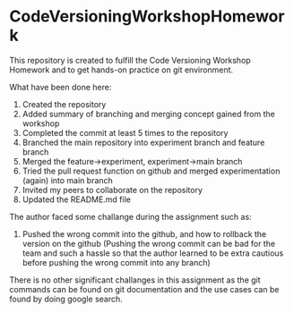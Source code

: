 # CodeVersioningWorkshopHomework

This repository is created to fulfill the Code Versioning Workshop Homework and to get hands-on practice on git environment.

What have been done here:
1. Created the repository
2. Added summary of branching and merging concept gained from the workshop
3. Completed the commit at least 5 times to the repository
4. Branched the main repository into experiment branch and feature branch
5. Merged the feature->experiment, experiment->main branch
6. Tried the pull request function on github and merged experimentation (again) into main branch
7. Invited my peers to collaborate on the repository
8. Updated the README.md file

The author faced some challange during the assignment such as:
1. Pushed the wrong commit into the github, and how to rollback the version on the github (Pushing the wrong commit can be bad for the team and such a hassle so that the author learned to be extra cautious before pushing the wrong commit into any branch)

There is no other significant challanges in this assignment as the git commands can be found on git documentation and the use cases can be found by doing google search.
